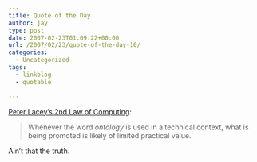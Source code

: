 ```yaml
---
title: Quote of the Day
author: jay
type: post
date: 2007-02-23T01:09:22+00:00
url: /2007/02/23/quote-of-the-day-10/
categories:
  - Uncategorized
tags:
  - linkblog
  - quotable

---
```

[Peter Lacey’s 2nd Law of Computing][1]:

> Whenever the word _ontology_ is used in a technical context, what is being promoted is likely of limited practical value.

Ain’t that the truth.

 [1]: http://wanderingbarque.com/nonintersecting/2007/02/22/petes-2nd-law-of-computing/